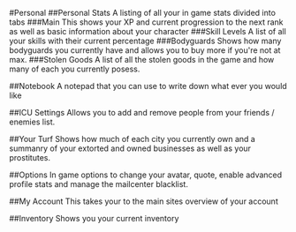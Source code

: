 #Personal
##Personal Stats
A listing of all your in game stats divided into tabs
###Main
This shows your XP and current progression to the next rank as well as basic information about your character
###Skill Levels
A list of all your skills with their current percentage
###Bodyguards
Shows how many bodyguards you currently have and allows you to buy more if you're not at max.
###Stolen Goods
A list of all the stolen goods in the game and how many of each you currently posess.  

##Notebook
A notepad that you can use to write down what ever you would like

##ICU Settings
Allows you to add and remove people from your friends / enemies list.

##Your Turf
Shows how much of each city you currently own and a summanry of your extorted and owned businesses as well as your prostitutes.

##Options
In game options to change your avatar, quote, enable advanced profile stats and manage the mailcenter blacklist. 

##My Account
This takes your to the main sites overview of your account

##Inventory
Shows you your current inventory